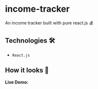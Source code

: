 # income-tracker
An income tracker built with pure react.js 💰 

## Technologies 🛠️
* `React.js`


## How it looks 👀

<strong>Live Demo:  <br> <br> 
